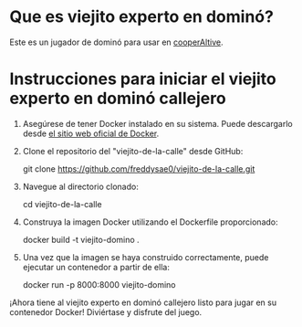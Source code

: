 # Que es viejito experto en dominó?

Este es un jugador de dominó para usar en [cooperAltive](https://github.com/2kodevs/cooperAItive/tree/master/src/games/domino).

# Instrucciones para iniciar el viejito experto en dominó callejero

1. Asegúrese de tener Docker instalado en su sistema. Puede descargarlo desde [el sitio web oficial de Docker](https://docs.docker.com/get-docker/).

2. Clone el repositorio del "viejito-de-la-calle" desde GitHub:

   git clone https://github.com/freddysae0/viejito-de-la-calle.git

3. Navegue al directorio clonado:

   cd viejito-de-la-calle

4. Construya la imagen Docker utilizando el Dockerfile proporcionado:

   docker build -t viejito-domino .

5. Una vez que la imagen se haya construido correctamente, puede ejecutar un contenedor a partir de ella:

   docker run -p 8000:8000 viejito-domino

¡Ahora tiene al viejito experto en dominó callejero listo para jugar en su contenedor Docker! Diviértase y disfrute del juego.
